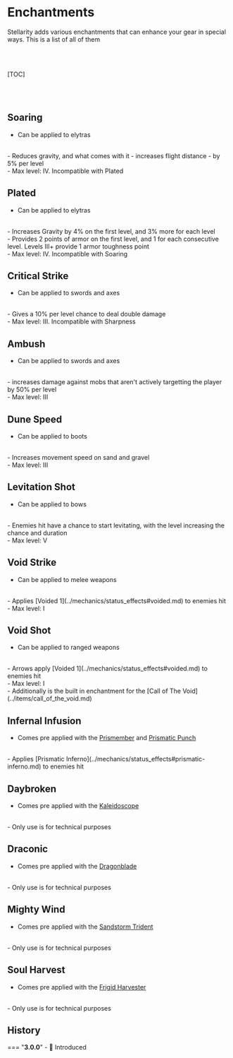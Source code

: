 # Enchantments
Stellarity adds various enchantments that can enhance your gear in special ways. This is a list of all of them

<br><br>

[TOC]

<br><br>

## Soaring
- Can be applied to elytras
<br>
- Reduces gravity, and what comes with it - increases flight distance - by 5% per level
<br>
- Max level: IV. Incompatible with Plated

## Plated
- Can be applied to elytras
<br>
- Increases Gravity by 4% on the first level, and 3% more for each level
<br>
- Provides 2 points of armor on the first level, and 1 for each consecutive level. Levels III+ provide 1 armor toughness point
<br>
- Max level: IV. Incompatible with Soaring

## Critical Strike
- Can be applied to swords and axes
<br>
- Gives a 10% per level chance to deal double damage
<br>
- Max level: III. Incompatible with Sharpness

## Ambush
- Can be applied to swords and axes
<br>
- increases damage against mobs that aren't actively targetting the player by 50% per level
<br>
- Max level: III

## Dune Speed
- Can be applied to boots
<br>
- Increases movement speed on sand and gravel
<br>
- Max level: III

## Levitation Shot
- Can be applied to bows
<br>
- Enemies hit have a chance to start levitating, with the level increasing the chance and duration
<br>
- Max level: V

## Void Strike
- Can be applied to melee weapons
<br>
- Applies [Voided 1](../mechanics/status_effects#voided.md) to enemies hit
<br>
- Max level: I

## Void Shot
- Can be applied to ranged weapons
<br>
- Arrows apply [Voided 1](../mechanics/status_effects#voided.md) to enemies hit
<br>
- Max level: I
<br>
- Additionally is the built in enchantment for the [Call of The Void](../items/call_of_the_void.md)

## Infernal Infusion
- Comes pre applied with the [Prismember](../items/prismember.md) and [Prismatic Punch](../items/prismatic_punch.md)
<br>
- Applies [Prismatic Inferno](../mechanics/status_effects#prismatic-inferno.md) to enemies hit

## Daybroken
- Comes pre applied with the [Kaleidoscope](../items/kaleidoscope.md)
<br>
- Only use is for technical purposes

## Draconic
- Comes pre applied with the [Dragonblade](../items/dragonblade.md)
<br>
- Only use is for technical purposes

## Mighty Wind
- Comes pre applied with the [Sandstorm Trident](../items/sandstorm_trident.md)
<br>
- Only use is for technical purposes

## Soul Harvest
- Comes pre applied with the [Frigid Harvester](../items/frigid_harvester.md)
<br>
- Only use is for technical purposes

## History
=== "**3.0.0**"
    - :rocket: Introduced